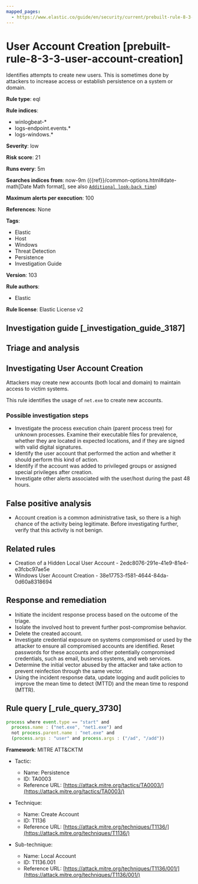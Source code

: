 ```yaml
---
mapped_pages:
  - https://www.elastic.co/guide/en/security/current/prebuilt-rule-8-3-3-user-account-creation.html
---
```


# User Account Creation [prebuilt-rule-8-3-3-user-account-creation]

Identifies attempts to create new users. This is sometimes done by attackers to increase access or establish persistence on a system or domain.

**Rule type**: eql

**Rule indices**:

* winlogbeat-*
* logs-endpoint.events.*
* logs-windows.*

**Severity**: low

**Risk score**: 21

**Runs every**: 5m

**Searches indices from**: now-9m ({{ref}}/common-options.html#date-math[Date Math format], see also [`Additional look-back time`](docs-content://solutions/security/detect-and-alert/create-detection-rule.md#rule-schedule))

**Maximum alerts per execution**: 100

**References**: None

**Tags**:

* Elastic
* Host
* Windows
* Threat Detection
* Persistence
* Investigation Guide

**Version**: 103

**Rule authors**:

* Elastic

**Rule license**: Elastic License v2

## Investigation guide [_investigation_guide_3187]

## Triage and analysis

## Investigating User Account Creation

Attackers may create new accounts (both local and domain) to maintain access to victim systems.

This rule identifies the usage of `net.exe` to create new accounts.

### Possible investigation steps

- Investigate the process execution chain (parent process tree) for unknown processes. Examine their executable files for prevalence, whether they are located in expected locations, and if they are signed with valid digital signatures.
- Identify the user account that performed the action and whether it should perform this kind of action.
- Identify if the account was added to privileged groups or assigned special privileges after creation.
- Investigate other alerts associated with the user/host during the past 48 hours.

## False positive analysis

- Account creation is a common administrative task, so there is a high chance of the activity being legitimate. Before investigating further, verify that this activity is not benign.

## Related rules

- Creation of a Hidden Local User Account - 2edc8076-291e-41e9-81e4-e3fcbc97ae5e
- Windows User Account Creation - 38e17753-f581-4644-84da-0d60a8318694

## Response and remediation

- Initiate the incident response process based on the outcome of the triage.
- Isolate the involved host to prevent further post-compromise behavior.
- Delete the created account.
- Investigate credential exposure on systems compromised or used by the attacker to ensure all compromised accounts are identified. Reset passwords for these accounts and other potentially compromised credentials, such as email, business systems, and web services.
- Determine the initial vector abused by the attacker and take action to prevent reinfection through the same vector.
- Using the incident response data, update logging and audit policies to improve the mean time to detect (MTTD) and the mean time to respond (MTTR).

## Rule query [_rule_query_3730]

```js
process where event.type == "start" and
  process.name : ("net.exe", "net1.exe") and
  not process.parent.name : "net.exe" and
  (process.args : "user" and process.args : ("/ad", "/add"))
```

**Framework**: MITRE ATT&CKTM

* Tactic:

    * Name: Persistence
    * ID: TA0003
    * Reference URL: [https://attack.mitre.org/tactics/TA0003/](https://attack.mitre.org/tactics/TA0003/)

* Technique:

    * Name: Create Account
    * ID: T1136
    * Reference URL: [https://attack.mitre.org/techniques/T1136/](https://attack.mitre.org/techniques/T1136/)

* Sub-technique:

    * Name: Local Account
    * ID: T1136.001
    * Reference URL: [https://attack.mitre.org/techniques/T1136/001/](https://attack.mitre.org/techniques/T1136/001/)



